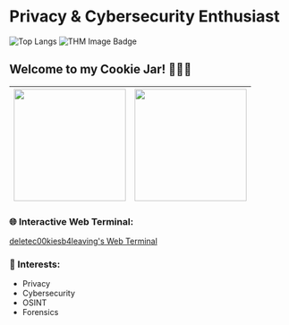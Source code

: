 # Privacy & Cybersecurity Enthusiast
![Top Langs](https://github-readme-stats.vercel.app/api/top-langs/?username=deletec00kiesb4leaving&layout=compact&show_icons=true&theme=github_dark_dimmed) <img src="https://tryhackme-badges.s3.amazonaws.com/d44h.png" alt="THM Image Badge" /> 

## Welcome to my Cookie Jar! 🍪🍪🍪

<img src="https://media1.tenor.com/m/H3vGZ2eA49IAAAAC/cookie-monster.gif" style="height:200px;width:200px;text-align:center"/> | <img src="https://external-content.duckduckgo.com/iu/?u=https%3A%2F%2Fyt3.ggpht.com%2Fa%2FAATXAJx_N_21P4kW5dsELL1Kbo36qYzEBDVOapu3rg%3Ds900-c-k-c0xffffffff-no-rj-mo&f=1&nofb=1&ipt=aa90f862f1ee3af997ae279c830cb43db786945a17809c1be178ec0bb7f2467b&ipo=images" style="height:200px;width:200px;text-align:center"/> 
|     :---:      |     :---:      |

### 🌐 Interactive Web Terminal:
[deletec00kiesb4leaving's Web Terminal](https://deletec00kiesb4leaving.github.io/)
### 👀 Interests:
- Privacy
- Cybersecurity
- OSINT
- Forensics
